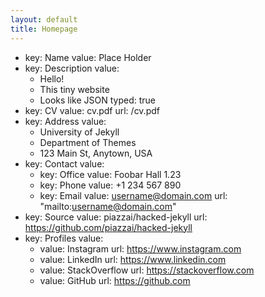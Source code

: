 ```yaml
---
layout: default
title: Homepage
---
```

- key: Name
  value: Place Holder
- key: Description
  value:
    - Hello!
    - This tiny website
    - Looks like JSON
  typed: true
- key: CV
  value: cv.pdf
  url: /cv.pdf
- key: Address
  value:
    - University of Jekyll
    - Department of Themes
    - 123 Main St, Anytown, USA
- key: Contact
  value:
    - key: Office
      value: Foobar Hall 1.23
    - key: Phone
      value: +1 234 567 890
    - key: Email
      value: username@domain.com
      url: "mailto:username@domain.com"
- key: Source
  value: piazzai/hacked-jekyll
  url: https://github.com/piazzai/hacked-jekyll
- key: Profiles
  value:
    - value: Instagram
      url: https://www.instagram.com
    - value: LinkedIn
      url: https://www.linkedin.com
    - value: StackOverflow
      url: https://stackoverflow.com
    - value: GitHub
      url: https://github.com
